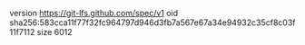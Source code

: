 version https://git-lfs.github.com/spec/v1
oid sha256:583cca11f77f32fc964797d946d3fb7a567e67a34e94932c35cf8c03f11f7112
size 6012

